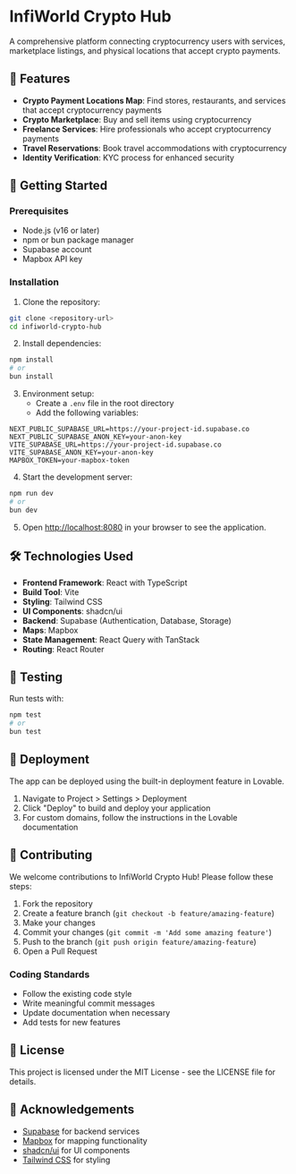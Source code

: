
# InfiWorld Crypto Hub

A comprehensive platform connecting cryptocurrency users with services, marketplace listings, and physical locations that accept crypto payments.

## 🌟 Features

- **Crypto Payment Locations Map**: Find stores, restaurants, and services that accept cryptocurrency payments
- **Crypto Marketplace**: Buy and sell items using cryptocurrency
- **Freelance Services**: Hire professionals who accept cryptocurrency payments
- **Travel Reservations**: Book travel accommodations with cryptocurrency
- **Identity Verification**: KYC process for enhanced security

## 🚀 Getting Started

### Prerequisites

- Node.js (v16 or later)
- npm or bun package manager
- Supabase account
- Mapbox API key

### Installation

1. Clone the repository:
```bash
git clone <repository-url>
cd infiworld-crypto-hub
```

2. Install dependencies:
```bash
npm install
# or
bun install
```

3. Environment setup:
   - Create a `.env` file in the root directory
   - Add the following variables:
```
NEXT_PUBLIC_SUPABASE_URL=https://your-project-id.supabase.co
NEXT_PUBLIC_SUPABASE_ANON_KEY=your-anon-key
VITE_SUPABASE_URL=https://your-project-id.supabase.co
VITE_SUPABASE_ANON_KEY=your-anon-key
MAPBOX_TOKEN=your-mapbox-token
```

4. Start the development server:
```bash
npm run dev
# or
bun dev
```

5. Open [http://localhost:8080](http://localhost:8080) in your browser to see the application.

## 🛠️ Technologies Used

- **Frontend Framework**: React with TypeScript
- **Build Tool**: Vite
- **Styling**: Tailwind CSS
- **UI Components**: shadcn/ui
- **Backend**: Supabase (Authentication, Database, Storage)
- **Maps**: Mapbox
- **State Management**: React Query with TanStack
- **Routing**: React Router

## 🧪 Testing

Run tests with:

```bash
npm test
# or
bun test
```

## 🚢 Deployment

The app can be deployed using the built-in deployment feature in Lovable.

1. Navigate to Project > Settings > Deployment
2. Click "Deploy" to build and deploy your application
3. For custom domains, follow the instructions in the Lovable documentation

## 🤝 Contributing

We welcome contributions to InfiWorld Crypto Hub! Please follow these steps:

1. Fork the repository
2. Create a feature branch (`git checkout -b feature/amazing-feature`)
3. Make your changes
4. Commit your changes (`git commit -m 'Add some amazing feature'`)
5. Push to the branch (`git push origin feature/amazing-feature`)
6. Open a Pull Request

### Coding Standards

- Follow the existing code style
- Write meaningful commit messages
- Update documentation when necessary
- Add tests for new features

## 📃 License

This project is licensed under the MIT License - see the LICENSE file for details.

## 🙏 Acknowledgements

- [Supabase](https://supabase.com) for backend services
- [Mapbox](https://mapbox.com) for mapping functionality
- [shadcn/ui](https://ui.shadcn.com) for UI components
- [Tailwind CSS](https://tailwindcss.com) for styling
